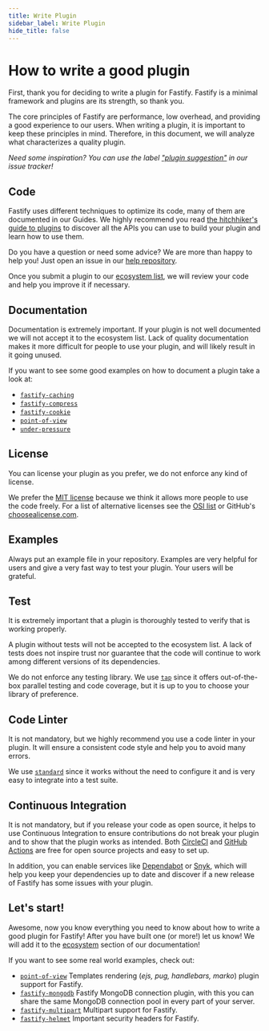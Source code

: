 ```yaml
---
title: Write Plugin
sidebar_label: Write Plugin
hide_title: false
---
```


# How to write a good plugin
First, thank you for deciding to write a plugin for Fastify. Fastify is a minimal framework and plugins are its strength, so thank you.

The core principles of Fastify are performance, low overhead, and providing a good experience to our users. When writing a plugin, it is important to keep these principles in mind. Therefore, in this document, we will analyze what characterizes a quality plugin.

*Need some inspiration? You can use the label ["plugin suggestion"](https://github.com/fastify/fastify/issues?q=is%3Aissue+is%3Aopen+label%3A%22plugin+suggestion%22) in our issue tracker!*

## Code
Fastify uses different techniques to optimize its code, many of them are documented in our Guides. We highly recommend you read [the hitchhiker's guide to plugins](./Plugins-Guide.md) to discover all the APIs you can use to build your plugin and learn how to use them.

Do you have a question or need some advice? We are more than happy to help you! Just open an issue in our [help repository](https://github.com/fastify/help).

Once you submit a plugin to our [ecosystem list](./Ecosystem.md), we will review your code and help you improve it if necessary.

## Documentation
Documentation is extremely important. If your plugin is not well documented we will not accept it to the ecosystem list. Lack of quality documentation makes it more difficult for people to use your plugin, and will likely result in it going unused.

If you want to see some good examples on how to document a plugin take a look at:
- [`fastify-caching`](https://github.com/fastify/fastify-caching)
- [`fastify-compress`](https://github.com/fastify/fastify-compress)
- [`fastify-cookie`](https://github.com/fastify/fastify-cookie)
- [`point-of-view`](https://github.com/fastify/point-of-view)
- [`under-pressure`](https://github.com/fastify/under-pressure)

## License
You can license your plugin as you prefer, we do not enforce any kind of license.

We prefer the [MIT license](https://choosealicense.com/licenses/mit/) because we think it allows more people to use the code freely. For a list of alternative licenses see the [OSI list](https://opensource.org/licenses) or GitHub's [choosealicense.com](https://choosealicense.com/).

## Examples
Always put an example file in your repository. Examples are very helpful for users and give a very fast way to test your plugin. Your users will be grateful.

## Test
It is extremely important that a plugin is thoroughly tested to verify that is working properly.

A plugin without tests will not be accepted to the ecosystem list. A lack of tests does not inspire trust nor guarantee that the code will continue to work among different versions of its dependencies.

We do not enforce any testing library. We use [`tap`](https://www.node-tap.org/) since it offers out-of-the-box parallel testing and code coverage, but it is up to you to choose your library of preference.

## Code Linter
It is not mandatory, but we highly recommend you use a code linter in your plugin. It will ensure a consistent code style and help you to avoid many errors.

We use [`standard`](https://standardjs.com/) since it works without the need to configure it and is very easy to integrate into a test suite.

## Continuous Integration
It is not mandatory, but if you release your code as open source, it helps to use Continuous Integration to ensure contributions do not break your plugin and to show that the plugin works as intended. Both [CircleCI](https://circleci.com/) and [GitHub Actions](https://github.com/features/actions) are free for open source projects and easy to set up.

In addition, you can enable services like [Dependabot](https://dependabot.com/) or [Snyk](https://snyk.io/), which will help you keep your dependencies up to date and discover if a new release of Fastify has some issues with your plugin.

## Let's start!
Awesome, now you know everything you need to know about how to write a good plugin for Fastify!
After you have built one (or more!) let us know! We will add it to the [ecosystem](https://github.com/fastify/fastify#ecosystem) section of our documentation!

If you want to see some real world examples, check out:
- [`point-of-view`](https://github.com/fastify/point-of-view)
Templates rendering (*ejs, pug, handlebars, marko*) plugin support for Fastify.
- [`fastify-mongodb`](https://github.com/fastify/fastify-mongodb)
Fastify MongoDB connection plugin, with this you can share the same MongoDB connection pool in every part of your server.
- [`fastify-multipart`](https://github.com/fastify/fastify-multipart)
Multipart support for Fastify.
- [`fastify-helmet`](https://github.com/fastify/fastify-helmet) Important security headers for Fastify.
